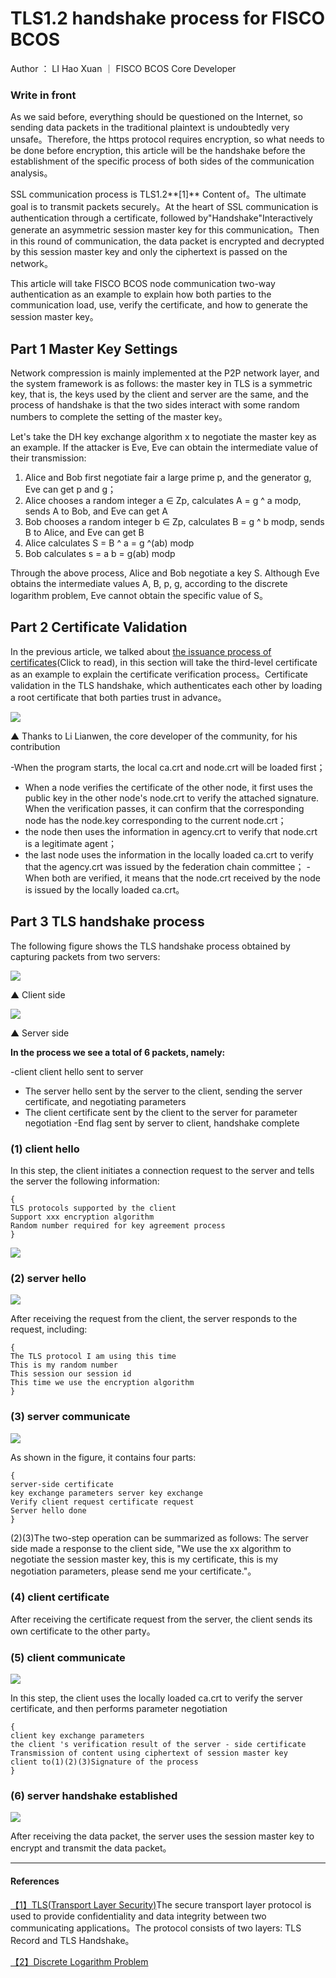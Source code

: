# TLS1.2 handshake process for FISCO BCOS

Author ： LI Hao Xuan ｜ FISCO BCOS Core Developer

### Write in front

As we said before, everything should be questioned on the Internet, so sending data packets in the traditional plaintext is undoubtedly very unsafe。Therefore, the https protocol requires encryption, so what needs to be done before encryption, this article will be the handshake before the establishment of the specific process of both sides of the communication analysis。

SSL communication process is TLS1.2**[1]** Content of。The ultimate goal is to transmit packets securely。At the heart of SSL communication is authentication through a certificate, followed by"Handshake"Interactively generate an asymmetric session master key for this communication。Then in this round of communication, the data packet is encrypted and decrypted by this session master key and only the ciphertext is passed on the network。

This article will take FISCO BCOS node communication two-way authentication as an example to explain how both parties to the communication load, use, verify the certificate, and how to generate the session master key。

## Part 1 Master Key Settings

Network compression is mainly implemented at the P2P network layer, and the system framework is as follows: the master key in TLS is a symmetric key, that is, the keys used by the client and server are the same, and the process of handshake is that the two sides interact with some random numbers to complete the setting of the master key。 

Let's take the DH key exchange algorithm x to negotiate the master key as an example. If the attacker is Eve, Eve can obtain the intermediate value of their transmission:

1. Alice and Bob first negotiate fair a large prime p, and the generator g, Eve can get p and g；
2. Alice chooses a random integer a ∈ Zp, calculates A = g ^ a modp, sends A to Bob, and Eve can get A
3. Bob chooses a random integer b ∈ Zp, calculates B = g ^ b modp, sends B to Alice, and Eve can get B
4. Alice calculates S = B ^ a = g ^(ab) modp
5. Bob calculates s = a b = g(ab) modp

Through the above process, Alice and Bob negotiate a key S. Although Eve obtains the intermediate values A, B, p, g, according to the discrete logarithm problem, Eve cannot obtain the specific value of S。

## Part 2 Certificate Validation

In the previous article, we talked about [the issuance process of certificates](https://mp.weixin.qq.com/s?__biz=MzU5NTg0MjA4MA==&mid=2247484692&idx=1&sn=3163aec2574ce0bf7d4f64e899e9bb6d&chksm=fe6a805bc91d094df15ed5c5988897d307ed519efbb0b26c2056ad35df3a491cea1e556ee70e&token=951660177&lang=zh_CN&scene=21#wechat_redirect)(Click to read), in this section will take the third-level certificate as an example to explain the certificate verification process。Certificate validation in the TLS handshake, which authenticates each other by loading a root certificate that both parties trust in advance。

![](../../../../images/articles/tsl1.2_establish_process/IMG_5532.PNG)

▲ Thanks to Li Lianwen, the core developer of the community, for his contribution

-When the program starts, the local ca.crt and node.crt will be loaded first；
- When a node verifies the certificate of the other node, it first uses the public key in the other node's node.crt to verify the attached signature. When the verification passes, it can confirm that the corresponding node has the node.key corresponding to the current node.crt；
- the node then uses the information in agency.crt to verify that node.crt is a legitimate agent；
- the last node uses the information in the locally loaded ca.crt to verify that the agency.crt was issued by the federation chain committee；
-When both are verified, it means that the node.crt received by the node is issued by the locally loaded ca.crt。

## Part 3 TLS handshake process

The following figure shows the TLS handshake process obtained by capturing packets from two servers:

![](../../../../images/articles/tsl1.2_establish_process/IMG_5533.PNG)

▲ Client side

![](../../../../images/articles/tsl1.2_establish_process/IMG_5534.PNG)

▲ Server side

**In the process we see a total of 6 packets, namely:**

-client client hello sent to server
- The server hello sent by the server to the client, sending the server certificate, and negotiating parameters
- The client certificate sent by the client to the server for parameter negotiation
-End flag sent by server to client, handshake complete

### (1) client hello

In this step, the client initiates a connection request to the server and tells the server the following information:

```
{
TLS protocols supported by the client
Support xxx encryption algorithm
Random number required for key agreement process
}
```

![](../../../../images/articles/tsl1.2_establish_process/IMG_5535.PNG)


### (2) server hello

![](../../../../images/articles/tsl1.2_establish_process/IMG_5536.JPG)

After receiving the request from the client, the server responds to the request, including:

```
{
The TLS protocol I am using this time
This is my random number
This session our session id
This time we use the encryption algorithm
}
```

### (3) server communicate

![](../../../../images/articles/tsl1.2_establish_process/IMG_5537.PNG)

As shown in the figure, it contains four parts:

```
{
server-side certificate
key exchange parameters server key exchange
Verify client request certificate request
Server hello done
}
```

(2)(3)The two-step operation can be summarized as follows: The server side made a response to the client side, "We use the xx algorithm to negotiate the session master key, this is my certificate, this is my negotiation parameters, please send me your certificate."。

### (4) client certificate

After receiving the certificate request from the server, the client sends its own certificate to the other party。

### (5) client communicate

![](../../../../images/articles/tsl1.2_establish_process/IMG_5538.PNG)

In this step, the client uses the locally loaded ca.crt to verify the server certificate, and then performs parameter negotiation

```
{
client key exchange parameters
the client 's verification result of the server - side certificate
Transmission of content using ciphertext of session master key
client to(1)(2)(3)Signature of the process
}
```

### (6) server handshake established

![](../../../../images/articles/tsl1.2_establish_process/IMG_5539.PNG)

After receiving the data packet, the server uses the session master key to encrypt and transmit the data packet。

------

#### References

[【1】TLS(Transport Layer Security)](https://baike.baidu.com/item/TLS/2979545?fr=aladdin)The secure transport layer protocol is used to provide confidentiality and data integrity between two communicating applications。The protocol consists of two layers: TLS Record and TLS Handshake。

[【2】Discrete Logarithm Problem](https://www.doc.ic.ac.uk/~mrh/330tutor/ch06s02.html)



